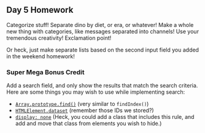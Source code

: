 ## Day 5 Homework

Categorize stuff! Separate dino by diet, or era, or whatever! Make a whole new thing with categories, like messages separated into channels! Use your tremendous creativity! Exclamation point!

Or heck, just make separate lists based on the second input field you added in the weekend homework!

### Super Mega Bonus Credit

Add a search field, and only show the results that match the search criteria. Here are some things you may wish to use while implementing search:

* [`Array.prototype.find()`](https://developer.mozilla.org/en-US/docs/Web/JavaScript/Reference/Global_Objects/Array/find?v=control) (very similar to `findIndex()`)
* [`HTMLElement.dataset`](https://developer.mozilla.org/en-US/docs/Web/API/HTMLElement/dataset) (remember those IDs we stored?)
* [`display: none`](https://www.w3schools.com/css/css_display_visibility.asp) (Heck, you could add a class that includes this rule, and add and move that class from elements you wish to hide.)
